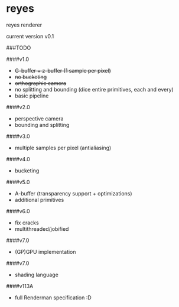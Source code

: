 # reyes
reyes renderer

current version v0.1

###TODO

####v1.0

- ~~G-buffer + z-buffer (1 sample per pixel)~~
- ~~no bucketing~~
- ~~orthographic camera~~
- no splitting and bounding (dice entire primitives, each and every)
- basic pipeline

####v2.0

- perspective camera
- bounding and splitting

####v3.0

- multiple samples per pixel (antialiasing)

####v4.0

- bucketing

####v5.0

- A-buffer (transparency support + optimizations)
- additional primitives

####v6.0

- fix cracks
- multithreaded/jobified

####v7.0

- (GP)GPU implementation

####v7.0

- shading language

####v113A

- full Renderman specification :D